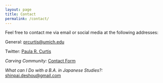 ```yaml
---
layout: page
title: Contact
permalink: /contact/
---
```


<p class="indent">Feel free to contact me via email or social media at the following addresses:</p>
<p class="indent2">General: <a href="mailto:prcurtis@umich.edu">prcurtis@umich.edu</a></p>
<p class="indent2">Twitter: <a href="http://www.twitter.com/paularcurtis">Paula R. Curtis</a>
<p class="indent2"><em>Carving Community:</em> <a href="https://carvingcommunity-dentouart.com/contact/">Contact Form</a></p>
<p class="indent2"><em>What can I Do with a B.A. in Japanese Studies?:</em> <a href="mailto:shinpai.deshou@gmail.com">shinpai.deshou@gmail.com</a></p>
